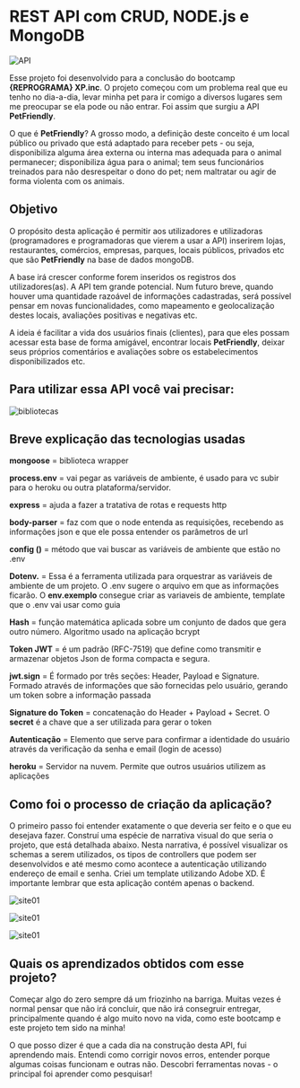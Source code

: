 # REST API com CRUD, NODE.js e MongoDB

![API](./img/API-PetFriendly.jpg)

Esse projeto foi desenvolvido para a conclusão do bootcamp **{REPROGRAMA} XP.inc**. O projeto começou com um problema real que eu tenho no dia-a-dia, levar minha pet para ir comigo a diversos lugares sem me preocupar se ela pode ou não entrar. Foi assim que surgiu a API **PetFriendly**.

O que é **PetFriendly**? A grosso modo, a definição deste conceito é um local público ou privado que está adaptado para receber pets - ou seja, disponibiliza alguma área externa ou interna mas adequada para o animal permanecer; disponibiliza água para o animal; tem seus funcionários treinados para não desrespeitar o dono do pet; nem maltratar ou agir de forma violenta com os animais.

## Objetivo ## 

O propósito desta aplicação é permitir aos utilizadores e utilizadoras (programadores e programadoras que vierem a usar a API) inserirem lojas, restaurantes,  comércios, empresas, parques, locais públicos, privados etc que são **PetFriendly** na base de dados mongoDB.

A base irá crescer conforme forem inseridos os registros dos utilizadores(as). A API tem grande potencial. Num futuro breve, quando houver uma  quantidade razoável de informações cadastradas, será possível pensar em  novas funcionalidades, como mapeamento e geolocalização destes locais, avaliações positivas e negativas etc. 

A ideia é facilitar a vida dos usuários finais (clientes), para que eles possam acessar esta base de forma amigável, encontrar locais **PetFriendly**, deixar seus próprios comentários e avaliações sobre os estabelecimentos disponibilizados etc.

## Para utilizar essa API você vai precisar:

![bibliotecas](./img/bibliotecas-ferramentas.jpg)

## Breve explicação das tecnologias usadas

**mongoose** = biblioteca wrapper 

**process.env** = vai pegar as variáveis de ambiente, é usado para vc subir para o heroku ou outra plataforma/servidor. 

**express** = ajuda a fazer a tratativa de rotas e requests http

**body-parser** = faz com que o node entenda as requisições, recebendo as informações json e que ele possa entender os parâmetros de url

**config ()** = método que vai buscar as variáveis de ambiente que estão no .env 

**Dotenv.** = Essa é a ferramenta utilizada para orquestrar as variáveis de ambiente de um projeto. O .env sugere o arquivo em que as informações ficarão. O **env.exemplo** consegue criar as variaveis de ambiente, template que o .env vai usar como guia 

**Hash** = função matemática aplicada sobre um conjunto de dados que gera outro número. Algoritmo usado na aplicação bcrypt

**Token JWT** = é um padrão (RFC-7519) que define como transmitir e armazenar objetos Json de forma compacta e segura. 

**jwt.sign** = É formado por três seções: Header, Payload e Signature. Formado através de informações que são fornecidas pelo usuário, gerando um token sobre a informação passada

**Signature do Token** = concatenação do Header + Payload + Secret.
O **secret** é a chave que a ser utilizada para gerar o token

**Autenticação** = Elemento que serve para confirmar a identidade do usuário através da verificação da senha e email (login de acesso)

**heroku** = Servidor na nuvem. Permite que outros usuários utilizem as aplicações


## Como foi o processo de criação da aplicação?

O primeiro passo foi entender exatamente o que deveria ser feito e o que eu desejava fazer. Construí uma espécie de narrativa visual do que seria o projeto, que está detalhada abaixo. Nesta narrativa, é possível visualizar os schemas a serem utilizados, os tipos de controllers que podem ser desenvolvidos e até mesmo como acontece a autenticação utilizando endereço de email e senha. Criei um template utilizando Adobe XD. É importante lembrar que esta aplicação contém apenas o backend.

![site01](./img/site01.jpg)

![site01](./img/site02.jpg)

![site01](./img/site03.jpg)


## Quais os aprendizados obtidos com esse projeto? 

Começar algo do zero sempre dá um friozinho na barriga. Muitas vezes é normal pensar que não irá concluir, que não irá consegruir entregar, principalmente quando é algo muito novo na vida, como este bootcamp e este projeto tem sido na minha! 

O que posso dizer é que a cada dia na construção desta API, fui aprendendo mais. Entendi como corrigir novos erros, entender porque algumas coisas funcionam e outras não. Descobri ferramentas novas - o principal foi aprender como pesquisar!   


